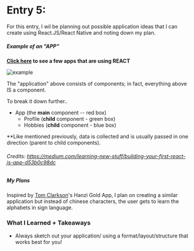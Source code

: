 # Entry 5:
For this entry, I wil be planning out possible application ideas that I can create using React.JS/React Native and noting down my plan. 
##### Example of an "APP"
**[Click here](https://facebook.github.io/react-native/showcase.html) to see a few apps that are using REACT**

![example](https://cdn-images-1.medium.com/max/800/1*jKHL1tfIYyZ5lIXvmRwa9g.png)

The "application" above consists of components; in fact, everything above IS a component. 

To break it down further..
- App (the **main** component -- red box)
    - Profile (**child** component - green box)
    - Hobbies (**child** component - blue box)

**Like mentioned previously, data is collected and is usually passed in one direction (parent to child components). 

###### Credits: https://medium.com/learning-new-stuff/building-your-first-react-js-app-d53b0c98dc

##### My Plans 
Inspired by [Tom Clarkson](https://github.com/TomClarkson/hanzi-gold)'s Hanzi Gold App, I plan on creating a similar application but instead of chinese characters, the user gets to learn the alphabets in sign language. 

### What I Learned + Takeaways
* Always sketch out your application/ using a format/layout/structure that works best for you! 